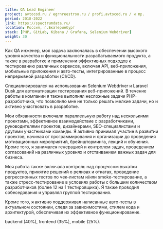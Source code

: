 ```yaml
---
title: QA Lead Engineer
project: avtocod.ru / egrnreestroo.ru / profi.avtocod.ru / и пр.
period: 2018-2022
link: https://spectrumdata.ru/
location: Россия, г.Екатеринбург
stack: [PHP, GitLab, Kibana / Grafana, Selenium Webdriver]
weight: 30
---
```


Как QA инженер, моя задача заключалась в обеспечении высокого уровня качества и функциональности разрабатываемого продукта, а также в разработке и применении эффективных подходов к тестированию различных сервисов, включая API, веб-приложения, мобильные приложения и авто-тесты, интегрированные в процесс непрерывной разработки (CI/CD).

Специализировался на использовании Selenium Webdriver и Laravel Dusk для автоматизации тестирования веб-приложений. В течение работы в компании я также выполнял несложные задачи PHP-разработчика, что позволило мне не только решать мелкие задачи, но и активно участвовать в разработке.

Мои обязанности включали параллельную работу над несколькими проектами, эффективное взаимодействие с разработчиками, руководителями проектов, дизайнерами, SEO-специалистами и другими участниками команды. Я активно принимал участие в развитии проектов, начиная от программирования и организации до проведения мотивационных мероприятий, брейншторминга, лекций и обучения. Кроме того, я занимался генерацией и контролем задач, проведением согласований на различных уровнях и отстаиванием важных задач для бизнеса.

Моя работа также включала контроль над процессом выкатки продуктов, принятие решений о релизах и откатах, проведение регрессионных тестов по чек-листам и/или smoke-тестирование, а также стресс-тестирование в условиях работы с большим количеством разработчиков (более 12 на 1 тестировщика). Я также проводил собеседования и управлял группой тестирования.

Кроме того, я активно поддерживал написанные авто-тесты в актуальном состоянии, следя за зависимостями, стилем кода и архитектурой, обеспечивая их эффективное функционирование.

backend (40%), frontend (35%), mobile (25%).